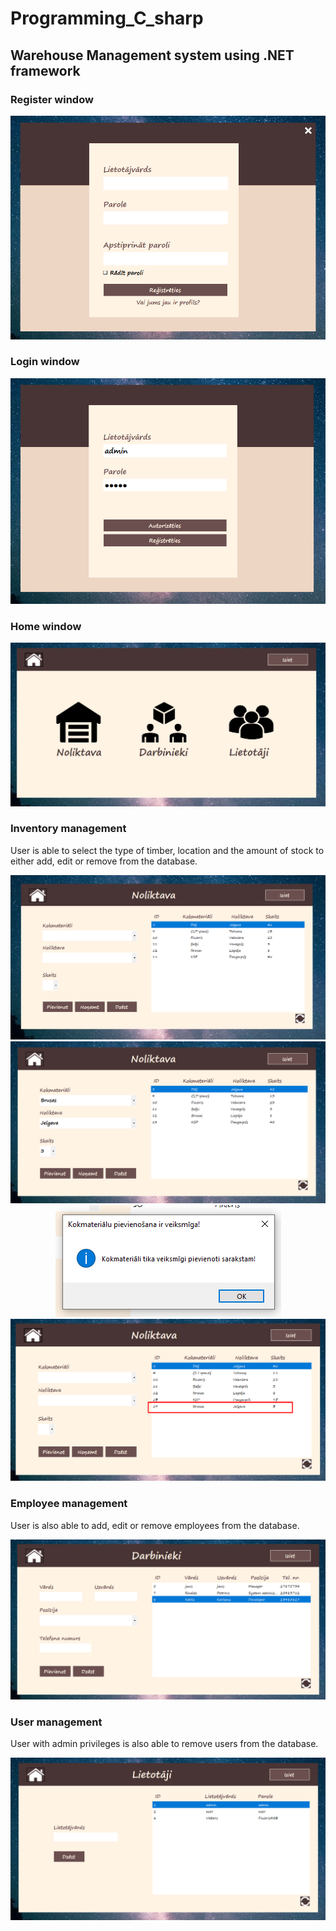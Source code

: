 # Programming_C_sharp
## Warehouse Management system using .NET framework
### Register window

<p align="center">
  <img src="preview/picture1.png?raw=true" />
</p>

### Login window

<p align="center">
  <img src="preview/picture2.png?raw=true" />
</p>

### Home window

<p align="center">
  <img src="preview/picture3.png?raw=true" />
</p>

### Inventory management

User is able to select the type of timber, location and the amount of stock to either add, edit or remove from the database.

<p align="center">
  <img src="preview/picture4.png?raw=true" />
  <img src="preview/picture5.png?raw=true" />
  <img src="preview/picture6.png?raw=true" />
  <img src="preview/picture7.png?raw=true" />
</p>

### Employee management

User is also able to add, edit or remove employees from the database.

<p align="center">
  <img src="preview/picture8.png?raw=true" />
</p>

### User management

User with admin privileges is also able to remove users from the database.

<p align="center">
  <img src="preview/picture9.png?raw=true" />
</p>


